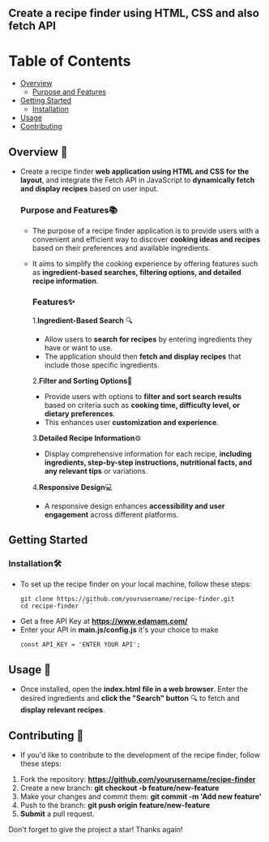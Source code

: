 ## Create a recipe finder using HTML, CSS and also fetch API


# Table of Contents
- [Overview](#overview)
   - [Purpose and Features](purposeandfeatures) 
- [Getting Started](#gettingStarted)
    - [Installation](#installation)
- [Usage](#usage)
- [Contributing](#contributing)
 



## Overview 🚀
- Create a recipe finder **web application using HTML and CSS for the layout**, and integrate the Fetch API in JavaScript to **dynamically fetch and display recipes** based on user input.

  ### Purpose and Features📚
  - The purpose of a recipe finder application is to provide users with a convenient and efficient way to discover **cooking ideas and recipes** based on their preferences and available ingredients.
  -  It aims to simplify the cooking experience by offering features such as **ingredient-based searches, filtering options, and detailed recipe information**.
      ### Features✨
     1.**Ingredient-Based Search** 🔍
       - Allow users to **search for recipes** by entering ingredients they have or want to use.
       - The application should then **fetch and display recipes** that include those specific ingredients.
         
     2.**Filter and Sorting Options**🔄
        - Provide users with options to **filter and sort search results** based on criteria such as **cooking time, difficulty level, or dietary preferences**. 
        - This enhances user **customization and experience**.
  
     3.**Detailed Recipe Information**⚙️
        - Display comprehensive information for each recipe, **including ingredients, step-by-step instructions, nutritional facts, and any relevant tips** or variations.
  
     4.**Responsive Design**💻
        - A responsive design enhances **accessibility and user engagement** across different platforms.
  
## Getting Started
 ### Installation🛠️
  - To set up the recipe finder on your local machine, follow these steps:
    ```
    git clone https://github.com/yourusername/recipe-finder.git
    cd recipe-finder ```
    
  - Get a free API Key at **https://www.edamam.com/**
  - Enter your API in **main.js/config.js** it's your choice to make
    ```
    const API_KEY = 'ENTER YOUR API';
    ```
## Usage 📝 
- Once installed, open the **index.html file in a web browser**. Enter the desired ingredients and **click the "Search" button** 🔍 to fetch and **display relevant recipes**.

## Contributing 📂 
- If you'd like to contribute to the development of the recipe finder, follow these steps:

1. Fork the repository: **https://github.com/yourusername/recipe-finder**
2. Create a new branch: **git checkout -b feature/new-feature**
3. Make your changes and commit them: **git commit -m 'Add new feature'**
4. Push to the branch: **git push origin feature/new-feature**
5. **Submit** a pull request.

 Don't forget to give the project a star! Thanks again!  

